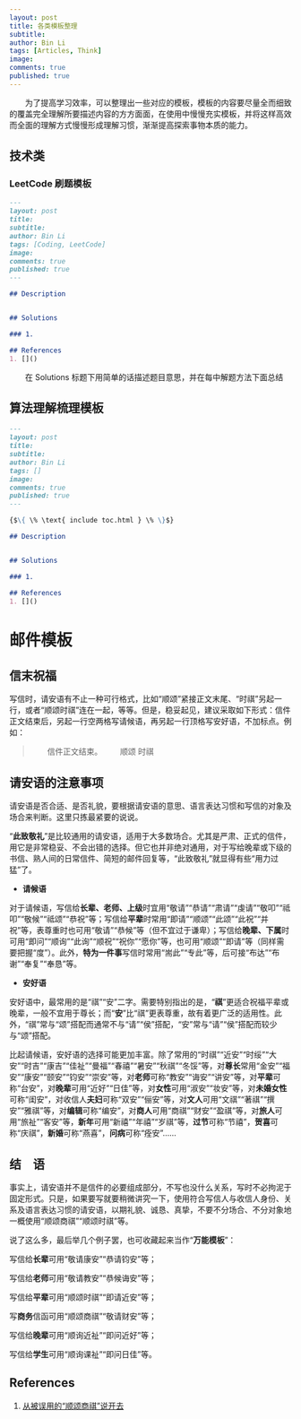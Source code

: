 ```yaml
---
layout: post
title: 各类模板整理
subtitle: 
author: Bin Li
tags: [Articles, Think]
image: 
comments: true
published: true
---
```


　　为了提高学习效率，可以整理出一些对应的模板，模板的内容要尽量全而细致的覆盖完全理解所要描述内容的方方面面，在使用中慢慢充实模板，并将这样高效而全面的理解方式慢慢形成理解习惯，渐渐提高探索事物本质的能力。

## 技术类
### LeetCode 刷题模板

```markdown
---
layout: post
title: 
subtitle: 
author: Bin Li
tags: [Coding, LeetCode]
image: 
comments: true
published: true
---

## Description


## Solutions

### 1. 

## References
1. []()
```

　　在 Solutions 标题下用简单的话描述题目意思，并在每中解题方法下面总结

## 算法理解梳理模板

```markdown
---
layout: post
title: 
subtitle: 
author: Bin Li
tags: []
image: 
comments: true
published: true
---

{$\{ \% \text{ include toc.html } \% \}$}

## Description


## Solutions

### 1. 

## References
1. []()
```

# 邮件模板
## 信末祝福
写信时，请安语有不止一种可行格式，比如“顺颂”紧接正文末尾、“时祺”另起一行，或者“顺颂时祺”连在一起，等等。但是，稳妥起见，建议采取如下形式：信件正文结束后，另起一行空两格写请候语，再另起一行顶格写安好语，不加标点。例如：

>　　信件正文结束。
>　　顺颂
> 时祺

## 请安语的注意事项

请安语是否合适、是否礼貌，要根据请安语的意思、语言表达习惯和写信的对象及场合来判断。这里只拣最紧要的说说。

“**此致敬礼**”是比较通用的请安语，适用于大多数场合。尤其是严肃、正式的信件，用它是非常稳妥、不会出错的选择。但它也并非绝对通用，对于写给晚辈或下级的书信、熟人间的日常信件、简短的邮件回复等，“此致敬礼”就显得有些“用力过猛”了。

- **请候语**

对于请候语，写信给**长辈、老师、上级**时宜用“敬请”“恭请”“肃请”“虔请”“敬叩”“祗叩”“敬候”“祗颂”“恭祝”等；写信给**平辈**时常用“即请”“顺颂”“此颂”“此祝”“并祝”等，表尊重时也可用“敬请”“恭候”等（但不宜过于谦卑）；写信给**晚辈、下属**时可用“即问”“顺询”“此询”“顺祝”“祝你”“愿你”等，也可用“顺颂”“即请”等（同样需要把握“度”）。此外，**特为一件事**写信时常用“耑此”“专此”等，后可接“布达”“布谢”“奉复”“奉恳”等。

- **安好语**

安好语中，最常用的是“祺”“安”二字。需要特别指出的是，“**祺**”更适合祝福平辈或晚辈，一般不宜用于尊长；而“**安**”比“祺”更表尊重，故有着更广泛的适用性。此外，“祺”常与“颂”搭配而通常不与“请”“侯”搭配，“安”常与“请”“侯”搭配而较少与“颂”搭配。

比起请候语，安好语的选择可能更加丰富。除了常用的“时祺”“近安”“时绥”“大安”“时吉”“康吉”“佳祉”“曼福”“春禧”“暑安”“秋祺”“冬馁”等，对**尊长**常用“金安”“福安”“康安”“颐安”“钧安”“崇安”等，对**老师**可称“教安”“诲安”“讲安”等，对**平辈**可称“台安”，对**晚辈**可用“近好”“日佳”等，对**女性**可用“淑安”“妆安”等，对**未婚女性**可称“闺安”，对收信人**夫妇**可称“双安”“俪安”等，对**文人**可用“文祺”“著祺”“撰安”“雅祺”等，对**编辑**可称“编安”，对**商人**可用“商祺”“财安”“盈祺”等，对**旅人**可用“旅祉”“客安”等，**新年**可用“新禧”“年禧”“岁祺”等，**过节**可称“节禧”，**贺喜**可称“庆祺”，**新婚**可称“燕喜”，**问病**可称“痊安”……

## **结　语**

事实上，请安语并不是信件的必要组成部分，不写也没什么关系，写时不必拘泥于固定形式。只是，如果要写就要稍微讲究一下，使用符合写信人与收信人身份、关系及语言表达习惯的请安语，以期礼貌、诚恳、真挚，不要不分场合、不分对象地一概使用“顺颂商祺”“顺颂时祺”等。

说了这么多，最后举几个例子罢，也可收藏起来当作“**万能模板**”：

写信给**长辈**可用“敬请康安”“恭请钧安”等；

写信给**老师**可用“敬请教安”“恭候诲安”等；

写信给**平辈**可用“顺颂时祺”“即请近安”等；

写**商务**信函可用“顺颂商祺”“敬请财安”等；

写信给**晚辈**可用“顺询近祉”“即问近好”等；

写信给**学生**可用“顺询课祉”“即问日佳”等。

## References

1. [从被误用的“顺颂商祺”说开去](https://zhuanlan.zhihu.com/p/82798426)